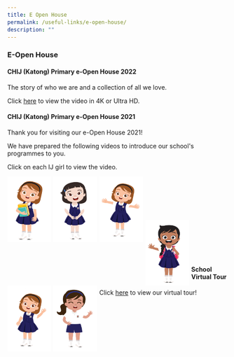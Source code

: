 ```yaml
---
title: E Open House
permalink: /useful-links/e-open-house/
description: ""
---
```

###  E-Open House

#### CHIJ (Katong) Primary e-Open House 2022


The story of who we are and a collection of all we love.

Click [here](https://drive.google.com/file/d/1ypca2RXCKjPq6UtLrncSoW7lfhd2fc3v/view?usp=sharing) to view the video in 4K or Ultra HD.


#### CHIJ (Katong) Primary e-Open House 2021


Thank you for visiting our e-Open House 2021!

  

We have prepared the following videos to introduce our school's programmes to you.                                                  

  

Click on each IJ girl to view the video.



<p><a href="https://drive.google.com/file/d/1kjjyxd8YGac4B9V_-HIJVBis6v-pV3fi/view">
<img src="/images/Useful%20Links/IJ%20girl%202.png" style="width:100px;height:150px;margin-right:5px;" align = "left">
</a></p>


<p><a href="https://drive.google.com/file/d/1cNHJF_m3y_RtNGHqtk3j7NKidAldYo_u/view">
<img src="/images/Useful%20Links/IJ%20girl%201.png" style="width:100px;height:150px;margin-right:5px;" align = "left">
</a></p>



<p><a href="https://drive.google.com/file/d/1vWJe-XQ38NL3xXfAM0dJ2B9hr6uL-0dh/view">
<img src="/images/Useful%20Links/IJ%20girl%205.png" style="width:100px;height:150px;margin-right:5px;" align = "left">
</a></p>

<br><br><br><br><br>

<p><a href="https://drive.google.com/file/d/1MDNUVJpVKvBC3Kfh46m9l_HorSxpV2hU/view">
<img src="/images/Useful%20Links/IJ%20girl%203.png" style="width:100px;height:150px;margin-right:5px;" align = "left">
</a></p>


<p><a href="https://drive.google.com/file/d/1v72k94EwyWGjo1XK3ZrmVqKk2JI4sDQP/view">
<img src="/images/Useful%20Links/IJ%20girl%204.png" style="width:100px;height:150px;margin-right:5px;" align = "left">
</a></p>



<p><a href="https://drive.google.com/file/d/1g-HcOg5u_Cg2GrtGalqqJGlrCuF6izd3/view">
<img src="/images/Useful%20Links/IJ%20girl%20wearing%20PE%20uniform.png" style="width:100px;height:150px;margin-right:5px;" align = "left">
</a></p>

<br><br><br><br><br>



#### School Virtual Tour


Click [here](https://roundme.com/embed/1JR3bRKB0eMLes4sSXy1) to view our virtual tour!